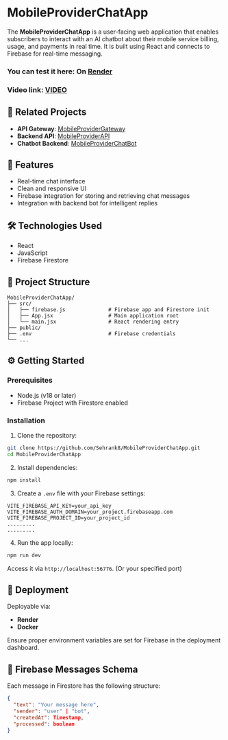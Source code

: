 
# MobileProviderChatApp

The **MobileProviderChatApp** is a user-facing web application that enables subscribers to interact with an AI chatbot about their mobile service billing, usage, and payments in real time. It is built using React and connects to Firebase for real-time messaging.

### You can test it here: On [Render](https://mobileproviderchatapp.onrender.com)
### Video link: [VIDEO](https://drive.google.com/drive/folders/1iURph3ZgeGjW0-FUfo7s3M3Ar8QlmeFc?usp=sharing)
## 🔗 Related Projects

- **API Gateway**: [MobileProviderGateway](https://github.com/Sehrank8/MobileProviderGateway)
- **Backend API**: [MobileProviderAPI](https://github.com/Sehrank8/MobileProviderAPI)
- **Chatbot Backend**: [MobileProviderChatBot](https://github.com/Sehrank8/MobileProviderChatBot)

## 🧩 Features

- Real-time chat interface
- Clean and responsive UI 
- Firebase integration for storing and retrieving chat messages
- Integration with backend bot for intelligent replies

## 🛠️ Technologies Used
- React
- JavaScript
- Firebase Firestore

## 📁 Project Structure

```
MobileProviderChatApp/
├── src/
│   ├── firebase.js              # Firebase app and Firestore init
│   ├── App.jsx                  # Main application root
│   └── main.jsx                 # React rendering entry
├── public/
├── .env                         # Firebase credentials
└── ...
```

## ⚙️ Getting Started

### Prerequisites

- Node.js (v18 or later)
- Firebase Project with Firestore enabled

### Installation

1. Clone the repository:

```bash
git clone https://github.com/Sehrank8/MobileProviderChatApp.git
cd MobileProviderChatApp
```

2. Install dependencies:

```bash
npm install
```

3. Create a `.env` file with your Firebase settings:

```env
VITE_FIREBASE_API_KEY=your_api_key
VITE_FIREBASE_AUTH_DOMAIN=your_project.firebaseapp.com
VITE_FIREBASE_PROJECT_ID=your_project_id
.........
.........
```

4. Run the app locally:

```bash
npm run dev
```

Access it via `http://localhost:56776`. (Or your specified port)

## 🚀 Deployment

Deployable via:

- **Render**
- **Docker**

Ensure proper environment variables are set for Firebase in the deployment dashboard.

## 📡 Firebase Messages Schema

Each message in Firestore has the following structure:

```json
{
  "text": "Your message here",
  "sender": "user" | "bot",
  "createdAt": Timestamp,
  "processed": boolean
}
```

